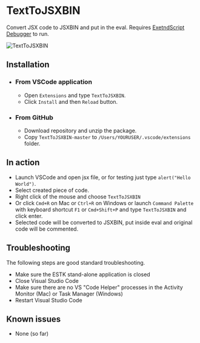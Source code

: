 

# TextToJSXBIN

Convert JSX code to JSXBIN and put in the eval.
Requires [ExetndScript Debugger](https://marketplace.visualstudio.com/items?itemName=Adobe.extendscript-debug) to run.

![TextToJSXBIN](/images/demo.gif)


## Installation

- ### From VSCode application
  - Open `Extensions` and type `TextToJSXBIN`.
  - Click `Install` and then `Reload` button.

- ### From GitHub
  - Download repository and unzip the package.
  - Copy `TextToJSXBIN-master` to `/Users/YOURUSER/.vscode/extensions` folder.

## In action

- Launch VSCode and open jsx file, or for testing just type `alert("Hello World")`.
- Select created piece of code.
- Right click of the mouse and choose `TextToJSXBIN`
- Or click `Cmd+R` on Mac or `Ctrl+R` on Windows or launch `Command Palette` with keyboard shortcut `F1` or `Cmd+Shift+P` and type `TextToJSXBIN` and click enter.
- Selected code will be converted to JSXBIN, put inside eval and original code will be commented.

## Troubleshooting

The following steps are good standard troubleshooting.

- Make sure the ESTK stand-alone application is closed
- Close Visual Studio Code
- Make sure there are no VS "Code Helper" processes in the Activity Monitor (Mac) or Task Manager (Windows)
- Restart Visual Studio Code

## Known issues

- None (so far)
